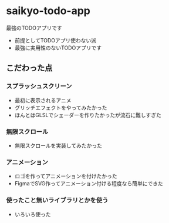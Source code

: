 # saikyo-todo-app
最強のTODOアプリです
- 前提としてTODOアプリ使わない派
- 最強に実用性のないTODOアプリです

## こだわった点
### スプラッシュスクリーン
- 最初に表示されるアニメ
- グリッチエフェクトをやってみたかった
- ほんとはGLSLでシェーダーを作りたかったが流石に難しすぎた
### 無限スクロール
- 無限スクロールを実装してみたかった
### アニメーション
- ロゴを作ってアニメーションを付けたかった
- FigmaでSVG作ってアニメーション付ける程度なら簡単にできた
### 使ったこと無いライブラリとかを使う
- いろいろ使った
